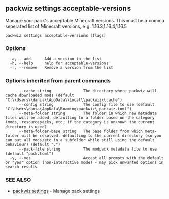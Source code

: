 ## packwiz settings acceptable-versions

Manage your pack's acceptable Minecraft versions. This must be a comma seperated list of Minecraft versions, e.g. 1.16.3,1.16.4,1.16.5

```
packwiz settings acceptable-versions [flags]
```

### Options

```
  -a, --add      Add a version to the list
  -h, --help     help for acceptable-versions
  -r, --remove   Remove a version from the list
```

### Options inherited from parent commands

```
      --cache string              The directory where packwiz will cache downloaded mods (default "C:\\Users\\dania\\AppData\\Local\\packwiz\\cache")
      --config string             The config file to use (default "C:\Users\dania\AppData\Roaming\packwiz\.packwiz.toml")
      --meta-folder string        The folder in which new metadata files will be added, defaulting to a folder based on the category (mods, resourcepacks, etc; if the category is unknown the current directory is used)
      --meta-folder-base string   The base folder from which meta-folder will be resolved, defaulting to the current directory (so you can put all mods/etc in a subfolder while still using the default behaviour) (default ".")
      --pack-file string          The modpack metadata file to use (default "pack.toml")
  -y, --yes                       Accept all prompts with the default or "yes" option (non-interactive mode) - may pick unwanted options in search results
```

### SEE ALSO

* [packwiz settings](packwiz_settings.md)	 - Manage pack settings

